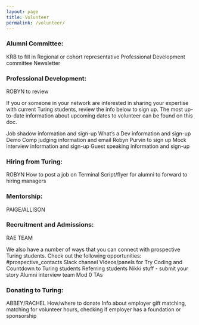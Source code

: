 ```yaml
---
layout: page
title: Volunteer
permalink: /volunteer/
---
```


### Alumni Committee:

KRB to fill in
Regional or cohort representative
Professional Development committee
Newsletter


### Professional Development:

ROBYN to review

If you or someone in your network are interested in sharing your expertise with current Turing students, review the info below to sign up. The most up-to-date information about upcoming dates to volunteer can be found on this doc.

Job shadow information and sign-up
What’s a Dev information and sign-up
Demo Comp judging information and email Robyn Purvin to sign up
Mock interview information and sign-up
Guest speaking information and sign-up

### Hiring from Turing:

ROBYN
How to post a job on Terminal
Script/flyer for alumni to forward to hiring managers

### Mentorship:

PAIGE/ALLISON

### Recruitment and Admissions:

RAE TEAM

We also have a number of ways that you can connect with prospective Turing students. Check out the following opportunities:
#prospective_contacts Slack channel
VIdeos/panels for Try Coding and Countdown to Turing students
Referring students
Nikki stuff - submit your story
Alumni interview team
Mod 0 TAs

### Donating to Turing:

ABBEY/RACHEL
How/where to donate
Info about employer gift matching, matching for volunteer hours, checking if employer has a foundation or sponsorship

